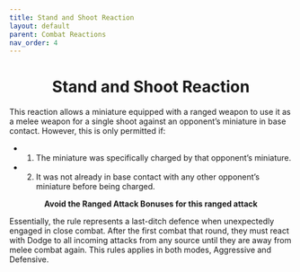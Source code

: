 ```yaml
---
title: Stand and Shoot Reaction
layout: default
parent: Combat Reactions
nav_order: 4
---
```

<link rel="stylesheet" href="style.css">
<h1 style="text-align: center;">Stand and Shoot Reaction</h1>
This reaction allows a miniature equipped with a ranged weapon to use it as a melee weapon for a single shoot against an opponent’s miniature in base contact. However, this is only permitted if:

- 1) The miniature was specifically charged by that opponent’s miniature.

- 2) It was not already in base contact with any other opponent’s miniature before being charged.

<div style="text-align : center;"><b>Avoid the Ranged Attack Bonuses for this ranged attack </b></div>


Essentially, the rule represents a last-ditch defence when unexpectedly engaged in close
combat. After the first combat that round, they must react with Dodge to all incoming attacks
from any source until they are away from melee combat again. This rules applies in both
modes, Aggressive and Defensive.






